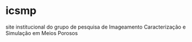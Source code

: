 # icsmp
site institucional do grupo de pesquisa de Imageamento Caracterização e Simulação em Meios Porosos 
